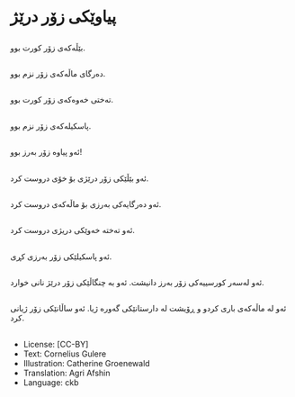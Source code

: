 # پیاوێكی زۆر درێژ

##
بێڵەكەی زۆر كورت بوو.

##
دەرگای ماڵەكەی زۆر نزم بوو.

##
تەختی خەوەكەی زۆر كورت بوو.

##
پاسكیلەكەی زۆر نزم بوو.

##
ئەو پیاوە زۆر بەرز بوو!

##
ئەو بێڵێكی زۆر درێژی بۆ خۆی دروست كرد.

##
ئەو دەرگایەكی بەرزی بۆ ماڵەكەی دروست كرد.

##
ئەو تەختە خەوێكی دریژی دروست كرد.

##
ئەو پاسكیلێكی زۆر بەرزی كڕی.

##
ئەو لەسەر كورسییەكی زۆر بەرز دانیشت. ئەو بە چنگاڵێكی زۆر درێژ نانی خوارد.

##
ئەو لە ماڵەكەی باری كردو و ڕۆیشت لە دارستانێكی گەورە ژیا. ئەو ساڵانێكی زۆر ژیانی كرد.

##
* License: [CC-BY]
* Text: Cornelius Gulere
* Illustration: Catherine Groenewald
* Translation: Agri Afshin
* Language: ckb
